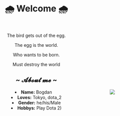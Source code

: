 <body>
  <center>
<h1 align="center">🌧 Welcome 🌧</h1>
<br>
<div align="center">
  <p>The bird gets out of the egg.</p>
  <p>The egg is the world.</p>
  <p>Who wants to be born.</p>
<p>Must destroy the world</p>
</div>
</div>
    <div align="center">
<!-- <img src="https://i.imgur.com/jx17oHT.gif"> -->
      </div>
<div>
<h2 align="center">  ~ 𝓐𝓫𝓸𝓾𝓽 𝓶𝓮 ~ </h2>
  <div align="center">
<img src="https://64.media.tumblr.com/e1f1c97123ae217eb731500e502e0083/tumblr_n9dxcikmIU1qc9zfzo7_r1_250.gif" align="right">
  </div>
<li>
 <b>Name:</b> Bogdan</li>
<li>
<b>Loves:</b> Tokyo, dota_2
</li>
<li>
<b>Gender:</b> he/his/Male 
</li>
<li>
<b>Hobbys:</b> Play Dota 2)
</li>
<br><br><br>
</div>



